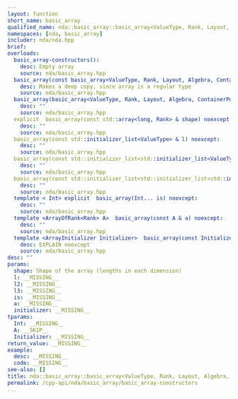 ```yaml
---
layout: function
short_name: basic_array
qualified_name: nda::basic_array::basic_array<ValueType, Rank, Layout, Algebra, ContainerPolicy>
namespaces: [nda, basic_array]
includer: nda/nda.hpp
brief: 
overloads:
  basic_array-constructors():
    desc: Empty array
    source: nda/basic_array.hpp
  basic_array(const basic_array<ValueType, Rank, Layout, Algebra, ContainerPolicy> & ) noexcept:
    desc: Makes a deep copy, since array is a regular type
    source: nda/basic_array.hpp
  basic_array(basic_array<ValueType, Rank, Layout, Algebra, ContainerPolicy> && ):
    desc: ""
    source: nda/basic_array.hpp
  explicit  basic_array(const std::array<long, Rank> & shape) noexcept:
    desc: ""
    source: nda/basic_array.hpp
  basic_array(const std::initializer_list<ValueType> & l) noexcept:
    desc: ""
    source: nda/basic_array.hpp
  basic_array(const std::initializer_list<std::initializer_list<ValueType> > & l2) noexcept:
    desc: ""
    source: nda/basic_array.hpp
  basic_array(const std::initializer_list<std::initializer_list<std::initializer_list<ValueType> > > & l3) noexcept:
    desc: ""
    source: nda/basic_array.hpp
  template < Int> explicit  basic_array(Int... is) noexcept:
    desc: ""
    source: nda/basic_array.hpp
  template <ArrayOfRank<Rank> A>  basic_array(const A & a) noexcept:
    desc: ""
    source: nda/basic_array.hpp
  template <ArrayInitializer Initializer>  basic_array(const Initializer & initializer) noexcept(noexcept(initializer.invoke(*this))):
    desc: EXPLAIN noexcept
    source: nda/basic_array.hpp
desc: ""
params:
  shape: Shape of the array (lengths in each dimension)
  l: __MISSING__
  l2: __MISSING__
  l3: __MISSING__
  is: __MISSING__
  a: __MISSING__
  initializer: __MISSING__
tparams:
  Int: __MISSING__
  A: __SKIP__
  Initializer: __MISSING__
return_value: __MISSING__
example:
  desc: __MISSING__
  code: __MISSING__
see-also: []
title: nda::basic_array::basic_array<ValueType, Rank, Layout, Algebra, ContainerPolicy>
permalink: /cpp-api/nda/basic_array/basic_array-constructors
...
```


